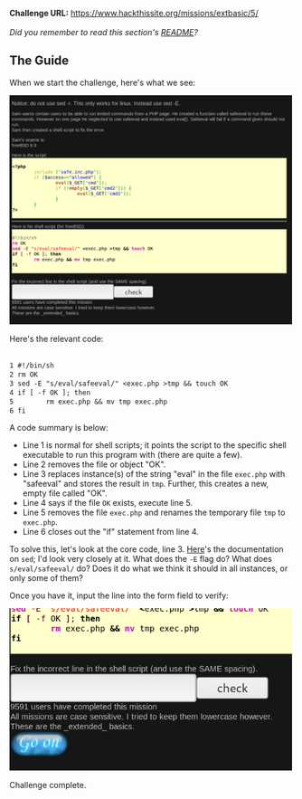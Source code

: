 <b>Challenge URL:</b> https://www.hackthissite.org/missions/extbasic/5/
<br><br>
<i>Did you remember to read this section's <a href="https://github.com/keewenaw/hackthissite-2019/blob/master/Extbasic/README.md">README</a>?</i>

<h2><b>The Guide</b></h2>

When we start the challenge, here's what we see:

<img src="https://github.com/keewenaw/hackthissite-2019/blob/master/Extbasic/screenshots/5start.png" width="500">

Here's the relevant code:
<pre><code>
1 #!/bin/sh
2 rm OK
3 sed -E "s/eval/safeeval/" &#60;exec.php &#62;tmp && touch OK
4 if [ -f OK ]; then
5        rm exec.php && mv tmp exec.php
6 fi
</code></pre>

A code summary is below:

<ul>
  <li>Line 1 is normal for shell scripts; it points the script to the specific shell executable to run this program with (there are quite a few).</li>
  <li>Line 2 removes the file or object "OK".</li>
  <li>Line 3 replaces instance(s) of the string "eval" in the file <code>exec.php</code> with "safeeval" and stores the result in <code>tmp</code>. Further, this creates a new, empty file called "OK".</li>
  <li>Line 4 says if the file <code>OK</code> exists, execute line 5.</li>
  <li>Line 5 removes the file <code>exec.php</code> and renames the temporary file <code>tmp</code> to <code>exec.php</code>.</li>
  <li>Line 6 closes out the "if" statement from line 4.</li>
</ul>

To solve this, let's look at the core code, line 3. <a href="https://www.geeksforgeeks.org/sed-command-in-linux-unix-with-examples/" target="_blank">Here</a>'s the documentation on <code>sed</code>; I'd look very closely at it. What does the <code>-E</code> flag do? What does <code>s/eval/safeeval/</code> do? Does it do what we think it should in all instances, or only some of them?

Once you have it, input the line into the form field to verify:

<img src="https://github.com/keewenaw/hackthissite-2019/blob/master/Extbasic/screenshots/5success.png" width="500">

Challenge complete.
